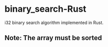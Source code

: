 # binary_search-Rust
i32 binary search algorithm implemented in Rust.
## Note: The array must be sorted

